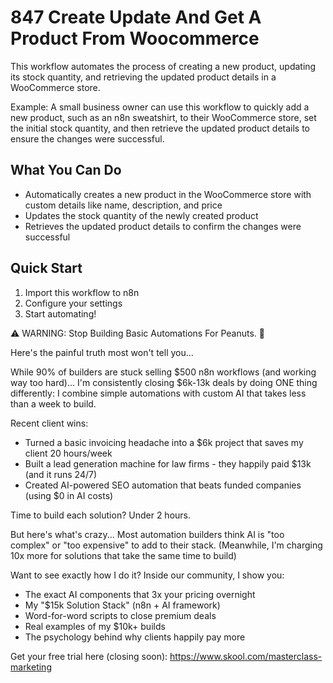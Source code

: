 # 847 Create Update And Get A Product From Woocommerce

This workflow automates the process of creating a new product, updating its stock quantity, and retrieving the updated product details in a WooCommerce store.

Example: A small business owner can use this workflow to quickly add a new product, such as an n8n sweatshirt, to their WooCommerce store, set the initial stock quantity, and then retrieve the updated product details to ensure the changes were successful.

## What You Can Do
- Automatically creates a new product in the WooCommerce store with custom details like name, description, and price
- Updates the stock quantity of the newly created product
- Retrieves the updated product details to confirm the changes were successful

## Quick Start
1. Import this workflow to n8n
2. Configure your settings
3. Start automating!

⚠️ WARNING: Stop Building Basic Automations For Peanuts. 🚫

Here's the painful truth most won't tell you...

While 90% of builders are stuck selling $500 n8n workflows (and working way too hard)...
I'm consistently closing $6k-13k deals by doing ONE thing differently:
I combine simple automations with custom AI that takes less than a week to build.

Recent client wins:
* Turned a basic invoicing headache into a $6k project that saves my client 20 hours/week
* Built a lead generation machine for law firms - they happily paid $13k (and it runs 24/7)
* Created AI-powered SEO automation that beats funded companies (using $0 in AI costs)

Time to build each solution? Under 2 hours.

But here's what's crazy...
Most automation builders think AI is "too complex" or "too expensive" to add to their stack.
(Meanwhile, I'm charging 10x more for solutions that take the same time to build)

Want to see exactly how I do it?
Inside our community, I show you:
* The exact AI components that 3x your pricing overnight
* My "$15k Solution Stack" (n8n + AI framework)
* Word-for-word scripts to close premium deals
* Real examples of my $10k+ builds
* The psychology behind why clients happily pay more

Get your free trial here (closing soon): https://www.skool.com/masterclass-marketing
